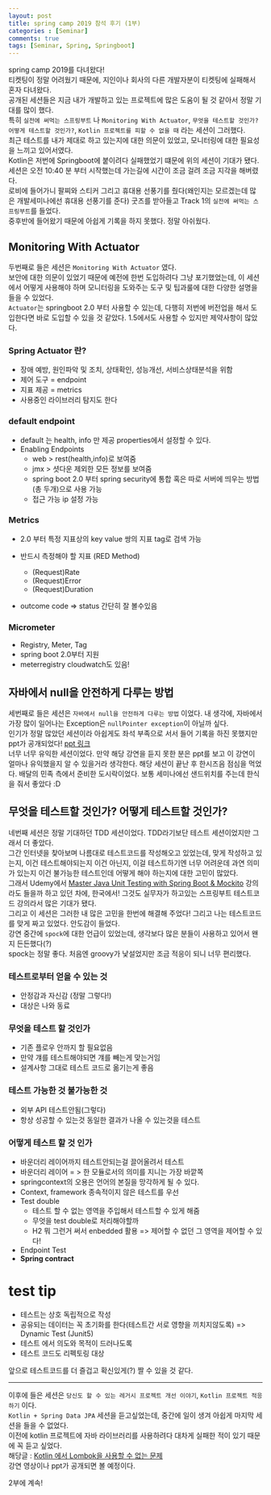 ```yaml
---
layout: post
title: spring camp 2019 참석 후기 (1부)
categories : [Seminar]
comments: true
tags: [Seminar, Spring, Springboot]
---
```

spring camp 2019를 다녀왔다!  
티켓팅이 정말 어려웠기 때문에, 지인이나 회사의 다른 개발자분이 티켓팅에 실패해서 혼자 다녀왔다.  
공개된 세션들은 지금 내가 개발하고 있는 프로젝트에 많은 도움이 될 것 같아서 정말 기대를 많이 했다.  
특히 `실전에 써먹는 스프링부트` 나 `Monitoring With Actuator`, `무엇을 테스트할 것인가? 어떻게 테스트할 것인가?`, `Kotlin 프로젝트를 피할 수 없을 때` 라는 세션이 그러했다.  
최근 테스트를 내가 제대로 하고 있는지에 대한 의문이 있었고, 모니터링에 대한 필요성을 느끼고 있어서였다.   
Kotlin은 저번에 Springboot에 붙이려다 실패했었기 떄문에 위의 세션이 기대가 됐다.  
세션은 오전 10:40 분 부터 시작했는데 가는길에 시간이 조금 걸려 조금 지각을 해버렸다.  
로비에 들어가니 팔찌와 스티커 그리고 휴대용 선풍기를 줬다(왜인지는 모르겠는데 많은 개발세미나에선 휴대용 선풍기를 준다)
굿즈를 받아들고 Track 1의 `실전에 써먹는 스프링부트`를 들었다.  
중후반에 들어왔기 때문에 아쉽게 기록을 하지 못했다. 정말 아쉬웠다. 

## Monitoring With Actuator
두번째로 들은 세션은 `Monitoring With Actuator` 였다.  
보안에 대한 의문이 있었기 때문에 예전에 한번 도입하려다 그냥 포기했었는데, 이 세션에서 어떻게 사용해야 하며 모니터링을 도와주는 도구 및 팁과룰에 대한 다양한 설명을 들을 수 있었다.  
`Actuator`는 springboot 2.0 부터 사용할 수 있는데, 다행히 저번에 버전업을 해서 도입한다면 바로 도입할 수 있을 것 같았다. 1.5에서도 사용할 수 있지만 제약사항이 많았다.  

### Spring Actuator 란?
* 장애 예방, 원인파악 및 조치, 상태확인, 성능개선, 서비스상태분석을 위함
* 제어 도구  = endpoint
* 지표 제공 = metrics
* 사용중인 라이브러리 탐지도 한다

### default endpoint
* default 는 health, info 만 제공 properties에서 설정할 수 있다.
* Enabling Endpoints
    * web  > rest(health,info)로 보여줌
    * jmx > 셧다운 제외한 모든 정보를 보여줌
    * spring boot 2.0 부터 spring security에 통합 혹은 따로 서버에 띄우는 방법(총 두개)으로 사용 가능
    * 접근 가능 ip 설정 가능

### Metrics
* 2.0 부터 특정 지표상의 key value 쌍의 지표 tag로 검색 가능
* 반드시 측정해야 할 지표 (RED Method)
    * (Request)Rate
    * (Request)Error
    * (Request)Duration

* outcome code => status 간단히 잘 볼수있음

### Micrometer
* Registry, Meter, Tag
* spring boot 2.0부터 지원
* meterregistry cloudwatch도 있음!

## 자바에서 null을 안전하게 다루는 방법
세번째로 들은 세션은 `자바에서 null을 안전하게 다루는 방법` 이었다. 내 생각에, 자바에서 가장 많이 일어나는 Exception은 `nullPointer exception`이 아닐까 싶다.   
인기가 정말 많았던 세션이라 아쉽게도 좌석 부족으로 서서 들어 기록을 하진 못했지만 ppt가 공개되었다! [ppt 링크](https://www.slideshare.net/gyumee/null-142590829)   
너무 너무 유익한 세션이었다. 만약 해당 강연을 듣지 못한 분은 ppt를 보고 이 강연이 얼마나 유익했을지 알 수 있을거라 생각한다.
해당 세션이 끝난 후 한시즈음 점심을 먹었다. 배달의 민족 측에서 준비한 도시락이었다. 보통 세미나에선 샌드위치를 주는데 한식을 줘서 좋았다 :D

## 무엇을 테스트할 것인가? 어떻게 테스트할 것인가?
네번째 세션은 정말 기대하던 TDD 세션이었다. TDD라기보단 테스트 세션이었지만 그래서 더 좋았다.  
그간 인터넷을 찾아보며 나름대로 테스트코드를 작성해오고 있었는데, 맞게 작성하고 있는지, 이건 테스트해야되는지 이건 아닌지, 이걸 테스트하기엔 너무 어려운데 과연 의미가 있는지
이건 불가능한 테스트인데 어떻게 해야 하는지에 대한 고민이 많았다.  
그래서 Udemy에서 [Master Java Unit Testing with Spring Boot & Mockito](https://www.udemy.com/learn-unit-testing-with-spring-boot/?couponCode=SBT-2019) 강의라도 들을까 하고 있던 차에, 한국에서! 그것도 실무자가 하고있는 스프링부트 테스트코드 강의라서 많은 기대가 됐다.   
그리고 이 세션은 그러한 내 많은 고민을 한번에 해결해 주었다! 그리고 나는 테스트코드를 맞게 짜고 있었다. 안도감이 들었다.  
강연 중간에 `spock`에 대한 언급이 있었는데, 생각보다 많은 분들이 사용하고 있어서 왠지 든든했다(?)   
spock는 정말 좋다. 처음엔 groovy가 낯설었지만 조금 적응이 되니 너무 편리했다.  

### 테스트로부터 얻을 수 있는 것
* 안정감과 자신감 (정말 그렇다!)
* 대상은 나와 동료

### 무엇을 테스트 할 것인가
* 기존 플로우 안까지 할 필요없음
* 만약 걔를 테스트해야되면 걔를 빼는게 맞는거임
* 설계사항 그대로 테스트 코드로 옮기는게 좋음

### 테스트 가능한 것 불가능한 것 
* 외부 API 테스트안됨(그렇다)
* 항상 성공할 수 있는것 동일한 결과가 나올 수 있는것을 테스트 

### 어떻게 테스트 할 것 인가
* 바운더리 레이어까지 테스트안되는걸 끌어올려서 테스트
* 바운더리 레이어 = > 한 모듈로서의 의미를 지니는 가장 바깥쪽
* springcontext의 오용은 언어의 본질을 망각하게 될 수 있다.
* Context, framework 종속적이지 않은 테스트를 우선
* Test double
    * 테스트 할 수 없는 영역을 주입해서 테스트할 수 있게 해줌
    * 무엇을 test double로 처리해야할까
    * H2 뭐 그런거 써서 enbedded 활용 => 제어할 수 없던 그 영역을 제어할 수 있다!
* Endpoint Test
* **Spring contract**

# test tip
* 테스트는 상호 독립적으로 작성
* 공유되는 데이터는 꼭 초기화를 한다(테스트간 서로 영향을 끼치지않도록) => Dynamic Test (Junit5)
* 테스트 에서 의도와 목적이 드러나도록
* 테스트 코드도 리펙토링 대상

앞으로 테스트코드를 더 즐겁고 확신있게(?) 짤 수 있을 것 같다.

---
이후에 들은 세션은 `당신도 할 수 있는 레거시 프로젝트 개선 이야기`, `Kotlin 프로젝트 적응하기` 이다.  
`Kotlin + Spring Data JPA` 세션을 듣고싶었는데, 중간에 일이 생겨 아쉽게 마지막 세션을 들을 수 없었다.  
이전에 kotlin 프로젝트에 자바 라이브러리를 사용하려다 대차게 실패한 적이 있기 때문에 꼭 듣고 싶었다.  
해당글 : [Kotlin 에서 Lombok을 사용할 수 없는 문제](https://sehajyang.github.io/etc/2019/03/07/kotlin-and-lombok.html)     
강연 영상이나 ppt가 공개되면 볼 예정이다.

2부에 계속!